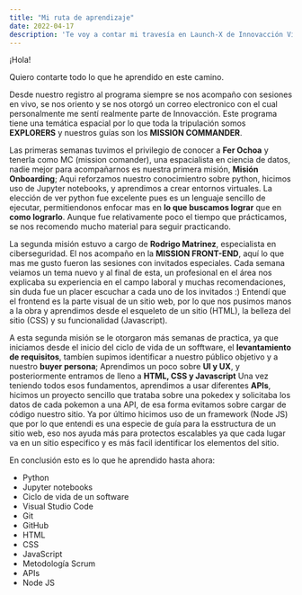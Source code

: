 ```yaml
---
title: "Mi ruta de aprendizaje"
date: 2022-04-17
description: 'Te voy a contar mi travesía en Launch-X de Innovacción Virtual'
---
```


¡Hola!

Quiero contarte todo lo que he aprendido en este camino.

Desde nuestro registro al programa siempre se nos acompaño con sesiones en vivo, se nos oriento y se nos otorgó un correo electronico con el cual personalmente me sentí realmente parte de Innovacción.
Este programa tiene una temática espacial por lo que toda la tripulación somos **EXPLORERS** y nuestros guías son los **MISSION COMMANDER**.

Las primeras semanas tuvimos el privilegio de conocer a **Fer Ochoa** y tenerla como MC (mission comander), una espacialista en ciencia de datos, nadie mejor para acompañarnos es nuestra primera misión, **Misión Onboarding**; Aqui reforzamos nuestro conocimientro sobre python, hicimos uso de Jupyter notebooks, y aprendimos a crear entornos virtuales.
La elección de ver python fue excelente pues es un lenguaje sencillo de ejecutar, permitiendonos enfocar mas en **lo que buscamos lograr** que en **como lograrlo**. 
Aunque fue relativamente poco el tiempo que prácticamos, se nos recomendo mucho material para seguir practicando.

La segunda misión estuvo a cargo de **Rodrigo Matrinez**, especialista en ciberseguridad. El nos acompaño en la **MISSION FRONT-END**, aquí lo que mas me gusto fueron las sesiones con invitados especiales.
Cada semana veiamos un tema nuevo y al final de esta, un profesional en el área nos explicaba su experiencia en el campo laboral y muchas recomendaciones, sin duda fue un placer escuchar a cada uno de los invitados :)
Entendí que el frontend es la parte visual de un sitio web, por lo que nos pusimos manos a la obra y aprendimos desde el esqueleto de un sitio (HTML), la belleza del sitio (CSS) y su funcionalidad (Javascript).

A esta segunda misión se le otorgaron más semanas de practica, ya que iniciamos desde el inicio del ciclo de vida de un sofftware, el **levantamiento de requisitos**, tambíen supimos identificar a nuestro público objetivo y a nuestro **buyer persona**; Aprendimos un poco sobre **UI y UX**, y posteriormente entramos de lleno a **HTML, CSS y Javascript**
Una vez teniendo todos esos fundamentos, aprendimos a usar diferentes **APIs**, hicimos un proyecto sencillo que trataba sobre una pokedex y solicitaba los datos de cada pokemon a una API, de esa forma evitamos sobre cargar de código nuestro sitio.
Ya por último hicimos uso de un framework (Node JS) que por lo que entendi es una especie de guía para la esstructura de un sitio web, eso nos ayuda más para protectos escalables ya que cada lugar va en un sitio especifico y es más facil identificar los elementos del sitio.

En conclusión esto es lo que he aprendido hasta ahora:

+ Python
+ Jupyter notebooks
+ Ciclo de vida de un software
+ Visual Studio Code
+ Git
+ GitHub
+ HTML
+ CSS
+ JavaScript
+ Metodología Scrum
+ APIs
+ Node JS
